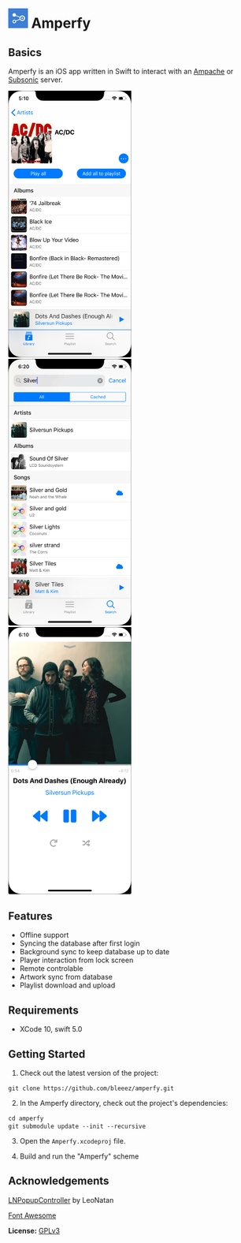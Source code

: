 # ![Logo](https://github.com/BLeeEZ/amperfy/blob/master/Amperfy/Assets.xcassets/AppIcon.appiconset/Icon-40.png) Amperfy

## Basics

Amperfy is an iOS app written in Swift to interact with an [Ampache](http://ampache.github.io) or [Subsonic](http://www.subsonic.org) server.

<img src=".github/Screenshots/Artist.png" width="250" alt="Screenshot of the Amperfy artist" /> &nbsp;
<img src=".github/Screenshots/Search.png" width="250" alt="Screenshot of the Amperfy search" /> &nbsp;
<img src=".github/Screenshots/Player.png" width="250" alt="Screenshot of the Amperfy player" />

## Features

- Offline support
- Syncing the database after first login
- Background sync to keep database up to date
- Player interaction from lock screen
- Remote controlable
- Artwork sync from database
- Playlist download and upload

## Requirements

* XCode 10, swift 5.0

## Getting Started

1. Check out the latest version of the project:
  ```
  git clone https://github.com/bleeez/amperfy.git
  ```

2. In the Amperfy directory, check out the project's dependencies:
  ```
  cd amperfy
  git submodule update --init --recursive
  ```

3. Open the `Amperfy.xcodeproj` file.

4. Build and run the "Amperfy" scheme

Acknowledgements
----------------
[LNPopupController](https://github.com/LeoNatan/LNPopupController) by LeoNatan

[Font Awesome](https://fontawesome.com/)

**License:** [GPLv3](https://github.com/BLeeEZ/Amperfy/blob/master/LICENSE)
